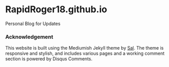# RapidRoger18.github.io
Personal Blog for Updates

### Acknowledgement
 This website is built using the Mediumish Jekyll theme by [Sal](https://www.wowthemes.net). The theme is responsive and stylish, and includes various pages and a working comment section is powered by Disqus Comments.
